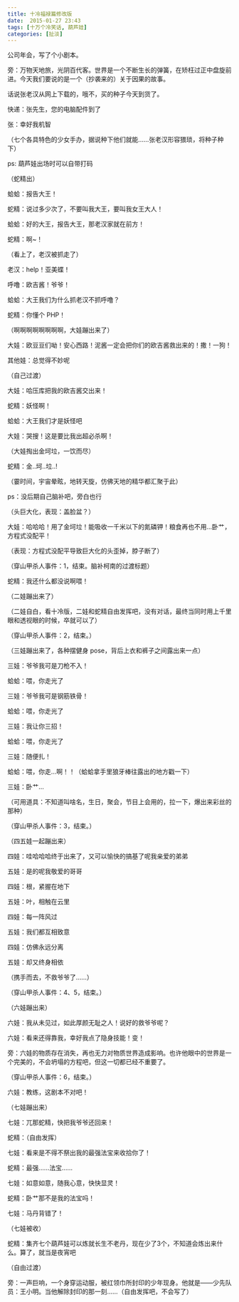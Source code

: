 ```yaml
---
title: 十冷福禄篇修改版
date:  2015-01-27 23:43
tags: [十万个冷笑话, 葫芦娃]
categories: [扯淡]
---
```


公司年会，写了个小剧本。

旁：万物天地旅，光阴百代客。世界是一个不断生长的弹簧，在矫枉过正中盘旋前进。今天我们要说的是一个（抄袭来的）关于因果的故事。

话说张老汉从网上下载的，哦不，买的种子今天到货了。

快递：张先生，您的电脑配件到了

张：幸好我机智

（七个各具特色的少女手办，据说种下他们就能……张老汉形容猥琐，将种子种下）

ps: 葫芦娃出场时可以自带打码

（蛇精出）

蛤蛤：报告大王！

蛇精：说过多少次了，不要叫我大王，要叫我女王大人！

蛤蛤：好的大王，报告大王，那老汉家就在前方！

蛇精：啊~！

（看上了，老汉被抓走了）

老汉：help！亚美蝶！

呼噜：欧吉酱！爷爷！

蛤蛤：大王我们为什么抓老汉不抓呼噜？

蛇精：你懂个 PHP！

（啊啊啊啊啊啊啊啊，大娃蹦出来了）

大娃：欧豆豆们呦！安心西路！泥酱一定会把你们的欧吉酱救出来的！撒！一狗！

其他娃：总觉得不妙呢

（自己过渡）

大娃：哈压库把我的欧吉酱交出来！

蛇精：妖怪啊！

蛤蛤：大王我们才是妖怪吧

大娃：哭搜！这是要比我出超必杀啊！

（大娃掏出金坷垃，一饮而尽）

蛇精：金..坷..垃..!

（霎时间，宇宙晕眩，地转天旋，仿佛天地的精华都汇聚于此）

ps：没后期自己脑补吧，旁白也行

（头巨大化，表现：盖脸盆？）

大娃：哈哈哈！用了金坷垃！能吸收一千米以下的氮磷钾！粮食再也不用...卧艹，方程式没配平！

（表现：方程式没配平导致巨大化的头歪掉，脖子断了）

（穿山甲杀人事件：1，结束。脑补柯南的过渡标题）

蛇精：我还什么都没说啊喂！

（二娃蹦出来了）

（二娃自白，看十冷版，二娃和蛇精自由发挥吧，没有对话，最终当同时用上千里眼和透视眼的时候，卒就可以了）

（穿山甲杀人事件：2，结束。）

（三娃蹦出来了，各种摆健身 pose，背后上衣和裤子之间露出来一点）

三娃：爷爷我可是刀枪不入！

蛤蛤：喂，你走光了

三娃：爷爷我可是钢筋铁骨！

蛤蛤：喂，你走光了

三娃：我让你三招！

蛤蛤：喂，你走光了

三娃：随便扎！

蛤蛤：喂，你走...啊！！（蛤蛤拿手里狼牙棒往露出的地方戳一下）

三娃：卧艹...

（可用道具：不知道叫啥名，生日，聚会，节目上会用的，拉一下，爆出来彩丝的那种）

（穿山甲杀人事件：3，结束。）

（四五娃一起蹦出来）

四娃：哇哈哈哈终于出来了，又可以愉快的搞基了呢我亲爱的弟弟

五娃：是的呢我敬爱的哥哥

四娃：根，紧握在地下

五娃：叶，相触在云里

四娃：每一阵风过

五娃：我们都互相致意

四娃：仿佛永远分离

五娃：却又终身相依

（携手而去，不救爷爷了……）

（穿山甲杀人事件：4、5，结束。）

（六娃蹦出来）

六娃：我从未见过，如此厚颜无耻之人！说好的救爷爷呢？

六娃：看来还得靠我，幸好我点了隐身技能！变！

旁：六娃的物质存在消失，再也无力对物质世界造成影响。也许他眼中的世界是一个完美的，不会坍塌的方程吧，但这一切都已经不重要了。

（穿山甲杀人事件：6，结束。）

六娃：教练，这剧本不对吧！

（七娃蹦出来）

七娃：兀那蛇精，快把我爷爷还回来！

蛇精：（自由发挥）

七娃：看来是不得不祭出我的最强法宝来收拾你了！

蛇精：最强……法宝……

七娃：如意如意，随我心意，快快显灵！

蛇精：卧艹那不是我的法宝吗！

七娃：马丹背错了！

（七娃被收）

蛇精：集齐七个葫芦娃可以炼就长生不老丹，现在少了3个，不知道会炼出来什么。算了，就当是夜宵吧

（自由过渡）

旁：一声巨响，一个身穿运动服，被红领巾所封印的少年现身。他就是——少先队员：王小明。当他解除封印的那一刻……（自由发挥吧，不会写了）
